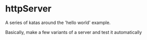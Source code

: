 # httpServer #

A series of katas around the 'hello world' example.

Basically, make a few variants of a server and test it automatically

